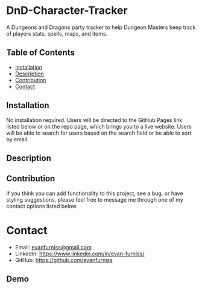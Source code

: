 # DnD-Character-Tracker
A Dungeons and Dragons party tracker to help Dungeon Masters keep track of players stats, spells, maps, and items.

## Table of Contents
* [Installation](#installation)
* [Description](#description)
* [Contribution](#contribution)
* [Contact](#contact)
 
## Installation
 
No installation required. Users will be directed to the GitHub Pages link listed below or on the repo page, which brings you to a live website. Users will be able to search for users based on the search field or be able to sort by email.
 
## Description
 
 
 
## Contribution
 
If you think you can add functionality to this project, see a bug, or have styling suggestions, please feel free to message me through one of my contact options listed below.
 
# Contact
 
* Email: evanfurniss@gmail.com
* LinkedIn: https://www.linkedin.com/in/evan-furniss/
* GitHub: https://github.com/evanfurniss
 
## Demo
 
 

